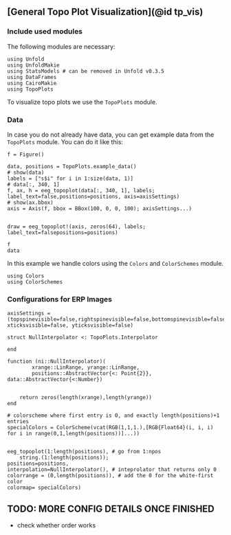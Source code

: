 ## [General Topo Plot Visualization](@id tp_vis)

### Include used modules
The following modules are necessary:
```@example main
using Unfold
using UnfoldMakie
using StatsModels # can be removed in Unfold v0.3.5
using DataFrames
using CairoMakie
using TopoPlots
```
To visualize topo plots we use the `TopoPlots` module.

### Data
In case you do not already have data, you can get example data from the `TopoPlots` module. 
You can do it like this:
```@example main
f = Figure()
	
data, positions = TopoPlots.example_data()
# show(data)
labels = ["s$i" for i in 1:size(data, 1)]
# data[:, 340, 1]
f, ax, h = eeg_topoplot(data[:, 340, 1], labels; label_text=false,positions=positions, axis=axisSettings)
# show(ax.bbox)
axis = Axis(f, bbox = BBox(100, 0, 0, 100); axisSettings...)


draw = eeg_topoplot!(axis, zeros(64), labels; label_text=falsepositions=positions)
	
f
data
```

In this example we handle colors using the `Colors` and `ColorSchemes` module.
```@example main
using Colors
using ColorSchemes
```

### Configurations for ERP Images
```@example main
axisSettings = (topspinevisible=false,rightspinevisible=false,bottomspinevisible=false,leftspinevisible=false,xgridvisible=false,ygridvisible=false,xticklabelsvisible=false,yticklabelsvisible=false, xticksvisible=false, yticksvisible=false)
```

```@example main
struct NullInterpolator <: TopoPlots.Interpolator
        
end
    
function (ni::NullInterpolator)(
        xrange::LinRange, yrange::LinRange,
        positions::AbstractVector{<: Point{2}}, data::AbstractVector{<:Number})
    
      
    return zeros(length(xrange),length(yrange))
end

# colorscheme where first entry is 0, and exactly length(positions)+1 entries
specialColors = ColorScheme(vcat(RGB(1,1,1.),[RGB{Float64}(i, i, i) for i in range(0,1,length(positions))]...))

    
eeg_topoplot(1:length(positions), # go from 1:npos
    string.(1:length(positions)); 
positions=positions,
interpolation=NullInterpolator(), # inteprolator that returns only 0
colorrange = (0,length(positions)), # add the 0 for the white-first color
colormap= specialColors)
```

## TODO: MORE CONFIG DETAILS ONCE FINISHED
- check whether order works